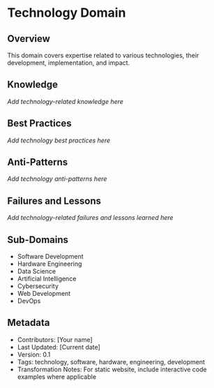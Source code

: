 # Technology Domain

## Overview
This domain covers expertise related to various technologies, their development, implementation, and impact.

## Knowledge
*Add technology-related knowledge here*

## Best Practices
*Add technology best practices here*

## Anti-Patterns
*Add technology anti-patterns here*

## Failures and Lessons
*Add technology-related failures and lessons learned here*

## Sub-Domains
- Software Development
- Hardware Engineering
- Data Science
- Artificial Intelligence
- Cybersecurity
- Web Development
- DevOps

## Metadata
- Contributors: [Your name]
- Last Updated: [Current date]
- Version: 0.1
- Tags: technology, software, hardware, engineering, development
- Transformation Notes: For static website, include interactive code examples where applicable 